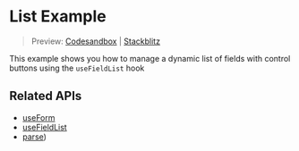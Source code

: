# List Example

> Preview: [Codesandbox](https://codesandbox.io/s/github/edmundhung/conform/tree/main/examples/list) \| [Stackblitz](https://stackblitz.com/github/edmundhung/conform/tree/main/examples/list)

This example shows you how to manage a dynamic list of fields with control buttons using the `useFieldList` hook

## Related APIs

- [useForm](../../packages/conform-react#useForm)
- [useFieldList](../../packages/conform-react#useFieldList)
- [parse](../../packages/conform-react#parse))
